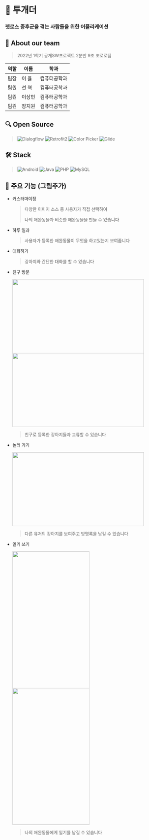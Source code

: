 # :dog: 투개더
### 펫로스 중후군을 겪는 사람들을 위한 어플리케이션
## 💁 About our team
> 2022년 1학기 공개SW프로젝트 2분반 9조 뽀로로팀
> 
역할|이름|학과
---|---|---|
팀장|이  율|컴퓨터공학과
팀원|선  혁|컴퓨터공학과
팀원|이상민|컴퓨터공학과
팀원|장지원|컴퓨터공학과

## 🔍 Open Source
> <img alt="Dialogflow" src ="https://img.shields.io/badge/Dialogflow-FF9800.svg?&style=for-the-badge&logo=Dialogflow&logoColor=white"/>
> <img alt="Retrofit2" src ="https://img.shields.io/badge/Retrofit2-FC4C02.svg?&style=for-the-badge&logo=retrofit&logoColor=white"/>
> <img alt="Color Picker" src ="https://img.shields.io/badge/ColorPicker-83B81A.svg?&style=for-the-badge&logo=quadflask&logoColor=white"/>
> <img alt="Glide" src ="https://img.shields.io/badge/Glide-000000.svg?&style=for-the-badge&logo=glide&logoColor=white"/>

## 🛠️ Stack
 > <img alt="Android" src ="https://img.shields.io/badge/Android-3DDC84.svg?&style=for-the-badge&logo=Android&logoColor=white"/>
 > <img alt="Java" src ="https://img.shields.io/badge/JAVA-F2F2F2.svg?&style=for-the-badge&logo=Java&logoColor=black"/>
 > <img alt="PHP" src ="https://img.shields.io/badge/PHP-777BB4.svg?&style=for-the-badge&logo=PHP&logoColor=white"/>
 > <img alt="MySQL" src ="https://img.shields.io/badge/MySQL-4479A1.svg?&style=for-the-badge&logo=MySQL&logoColor=white"/>

## 📌 주요 기능 (그림추가)
* 커스터마이징

  > 다양한 이미지 소스 중 사용자가 직접 선택하여
  >  
  > 나의 애완동물과 비슷한 애완동물을 만들 수 있습니다
* 하루 일과
  > 사용자가 등록한 애완동물이 무엇을 하고있는지 보여줍니다
* 대화하기
  > 강아지와 간단한 대화를 할 수 있습니다
* 친구 방문
  
  <img src="https://user-images.githubusercontent.com/101381307/174083124-c9430999-81b2-46cf-b63c-bca79ae1dce4.png" width="427" height="240"/> <img src="https://user-images.githubusercontent.com/101381307/174083559-ff730ec2-4fb2-45e7-b4ee-6b5e0e7f7144.png" width="427" height="240"/>
  
  > 친구로 등록한 강아지들과 교류할 수 있습니다
* 놀러 가기

  <img src="https://user-images.githubusercontent.com/101381307/174083581-4dd04cfb-7b51-4d0e-b339-49da9e8c4e7e.png" width="427" height="240"/>
  
  > 다른 유저의 강아지를 보여주고 방명록을 남길 수 있습니다
* 일기 쓰기

  <img src="https://user-images.githubusercontent.com/101381307/174083617-85468531-fe6d-44d0-913e-e42a8629468c.png" width="250" height="444"/> <img src="https://user-images.githubusercontent.com/101381307/174083704-d3987f61-2042-44bc-99cc-26636f6597a5.png" width="250" height="444"/>
  
  >  나의 애완동물에게 일기를 남길 수 있습니다
